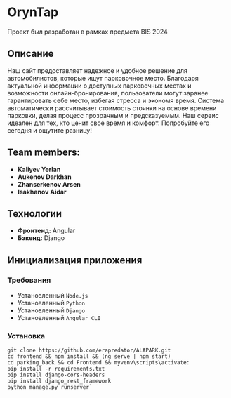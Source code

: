 # OrynTap

Проект был разработан в рамках предмета BIS 2024

## Описание

Наш сайт предоставляет надежное и удобное решение для автомобилистов, которые ищут парковочное место. 
Благодаря актуальной информации о доступных парковочных местах и возможности онлайн-бронирования, пользователи могут заранее гарантировать себе место, 
избегая стресса и экономя время. Система автоматически рассчитывает стоимость стоянки на основе времени парковки, делая процесс прозрачным и предсказуемым. 
Наш сервис идеален для тех, кто ценит свое время и комфорт. Попробуйте его сегодня и ощутите разницу!

## Team members:

- **Kaliyev Yerlan**
- **Aukenov Darkhan**
- **Zhanserkenov Arsen**
- **Isakhanov Aidar**

## Технологии

- **Фронтенд:** Angular
- **Бэкенд:** Django

## Инициализация приложения

### Требования
* Установленный `Node.js`
* Установленный `Python`
* Установленный `Django`
* Установленный `Angular CLI`

### Установка

```
git clone https://github.com/erapredator/ALAPARK.git
cd frontend && npm install && (ng serve | npm start)
cd parking_back && cd Frontend && myvenv\scripts\activate:  
pip install -r requirements.txt
pip install django-cors-headers 
pip install django_rest_framework
python manage.py runserver`
````
